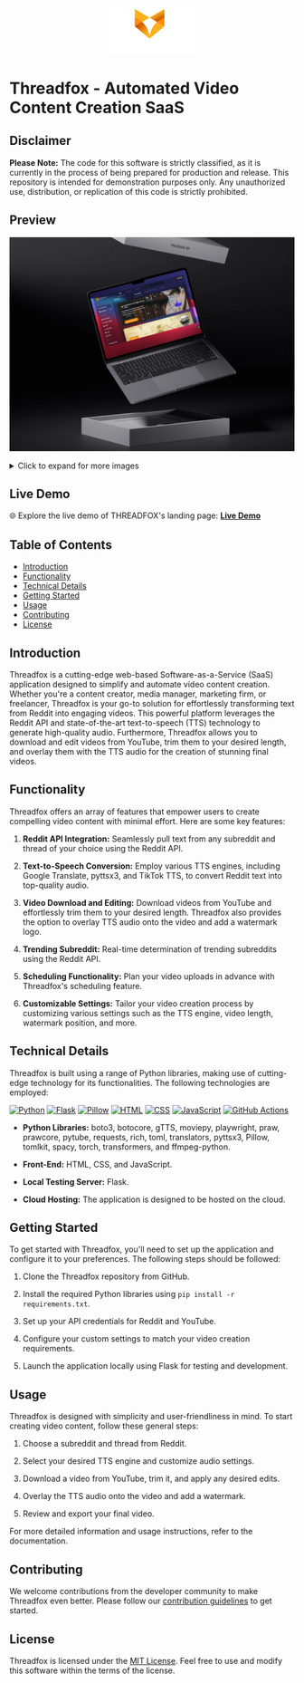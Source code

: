 <p align="center">
    <img width="30%" src="./Preview/logo.png" alt="brand logo" >
</p>

# Threadfox - Automated Video Content Creation SaaS

## Disclaimer

**Please Note:** The code for this software is strictly classified, as it is currently in the process of being prepared for production and release. This repository is intended for demonstration purposes only. Any unauthorized use, distribution, or replication of this code is strictly prohibited.

## Preview
![THREADFOX](./Preview/01.png)
<details>
  <summary>Click to expand for more images</summary>

  ![Image 1](./Preview/Capture%20d’écran%202023-05-06%20163600.png)
  ![Image 2](./Preview/Capture%20d’écran%202023-05-06%20163703.png)
  ![Image 3](./Preview/Capture%20d’écran%202023-05-06%20163749.png)
   ![Image 4](./Preview/Capture%20d’écran%202023-05-06%20163829.png)
    ![Image 5](./Preview/Capture%20d’écran%202023-05-06%20163901.png)
     ![Image 6](./Preview/Capture%20d’écran%202023-05-06%20163943.png)
      ![Image 7](./Preview/image%20(3).png)
       ![Image 8](./Preview/image%20(4).png)
        ![Image 9](./Preview/image%20(5).png)
        ![Image 10](./Preview/image%20(6).png)
        ![Image 11](./Preview/image.png)
        ![Image 12](./Preview/device_mockup_101.png)
</details>

## Live Demo

🌐 Explore the live demo of THREADFOX's landing page: [**Live Demo**](https://sami-souissi.github.io/Threadfox---Automated-Video-Content-Creation-SaaS-Landing-Page-/) 

## Table of Contents

- [Introduction](#introduction)
- [Functionality](#functionality)
- [Technical Details](#technical-details)
- [Getting Started](#getting-started)
- [Usage](#usage)
- [Contributing](#contributing)
- [License](#license)


## Introduction

Threadfox is a cutting-edge web-based Software-as-a-Service (SaaS) application designed to simplify and automate video content creation. Whether you're a content creator, media manager, marketing firm, or freelancer, Threadfox is your go-to solution for effortlessly transforming text from Reddit into engaging videos. This powerful platform leverages the Reddit API and state-of-the-art text-to-speech (TTS) technology to generate high-quality audio. Furthermore, Threadfox allows you to download and edit videos from YouTube, trim them to your desired length, and overlay them with the TTS audio for the creation of stunning final videos.

## Functionality

Threadfox offers an array of features that empower users to create compelling video content with minimal effort. Here are some key features:

1. **Reddit API Integration:** Seamlessly pull text from any subreddit and thread of your choice using the Reddit API.

2. **Text-to-Speech Conversion:** Employ various TTS engines, including Google Translate, pyttsx3, and TikTok TTS, to convert Reddit text into top-quality audio.

3. **Video Download and Editing:** Download videos from YouTube and effortlessly trim them to your desired length. Threadfox also provides the option to overlay TTS audio onto the video and add a watermark logo.

4. **Trending Subreddit:** Real-time determination of trending subreddits using the Reddit API.

5. **Scheduling Functionality:** Plan your video uploads in advance with Threadfox's scheduling feature.

6. **Customizable Settings:** Tailor your video creation process by customizing various settings such as the TTS engine, video length, watermark position, and more.

## Technical Details

Threadfox is built using a range of Python libraries, making use of cutting-edge technology for its functionalities. The following technologies are employed:

[![Python](https://img.shields.io/badge/Python-3.9-blue)](https://www.python.org/)
[![Flask](https://img.shields.io/badge/Flask-2.1-green)](https://flask.palletsprojects.com/en/2.1.x/)
[![Pillow](https://img.shields.io/badge/Pillow-8.2-blue)](https://pillow.readthedocs.io/en/stable/)
[![HTML](https://img.shields.io/badge/HTML-5-red)](https://developer.mozilla.org/en-US/docs/Web/HTML)
[![CSS](https://img.shields.io/badge/CSS-3-blue)](https://developer.mozilla.org/en-US/docs/Web/CSS)
[![JavaScript](https://img.shields.io/badge/JavaScript-ES6-yellow)](https://developer.mozilla.org/en-US/docs/Web/JavaScript)
[![GitHub Actions](https://img.shields.io/badge/GitHub%20Actions-CI/CD-green)](https://docs.github.com/en/actions)

- **Python Libraries:** boto3, botocore, gTTS, moviepy, playwright, praw, prawcore, pytube, requests, rich, toml, translators, pyttsx3, Pillow, tomlkit, spacy, torch, transformers, and ffmpeg-python.

- **Front-End:** HTML, CSS, and JavaScript.

- **Local Testing Server:** Flask.

- **Cloud Hosting:** The application is designed to be hosted on the cloud.

## Getting Started

To get started with Threadfox, you'll need to set up the application and configure it to your preferences. The following steps should be followed:

1. Clone the Threadfox repository from GitHub.

2. Install the required Python libraries using `pip install -r requirements.txt`.

3. Set up your API credentials for Reddit and YouTube.

4. Configure your custom settings to match your video creation requirements.

5. Launch the application locally using Flask for testing and development.

## Usage

Threadfox is designed with simplicity and user-friendliness in mind. To start creating video content, follow these general steps:

1. Choose a subreddit and thread from Reddit.

2. Select your desired TTS engine and customize audio settings.

3. Download a video from YouTube, trim it, and apply any desired edits.

4. Overlay the TTS audio onto the video and add a watermark.

5. Review and export your final video.

For more detailed information and usage instructions, refer to the documentation.

## Contributing

We welcome contributions from the developer community to make Threadfox even better. Please follow our [contribution guidelines](CONTRIBUTING.md) to get started.

## License

Threadfox is licensed under the [MIT License](LICENSE). Feel free to use and modify this software within the terms of the license.
